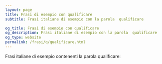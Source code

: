```yaml
---
layout: page
title: Frasi di esempio con qualificare 
subtitle: Frasi italiane di esempio con la parola  qualificare

og_title: Frasi di esempio con qualificare 
og_description: Frasi italiane di esempio con la parola  qualificare
og_type: website
permalink: /frasi/q/qualificare.html
---
```


Frasi italiane di esempio contenenti la parola qualificare:


